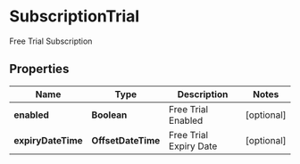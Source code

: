 

# SubscriptionTrial

Free Trial Subscription

## Properties

| Name | Type | Description | Notes |
|------------ | ------------- | ------------- | -------------|
|**enabled** | **Boolean** | Free Trial Enabled |  [optional] |
|**expiryDateTime** | **OffsetDateTime** | Free Trial Expiry Date |  [optional] |



